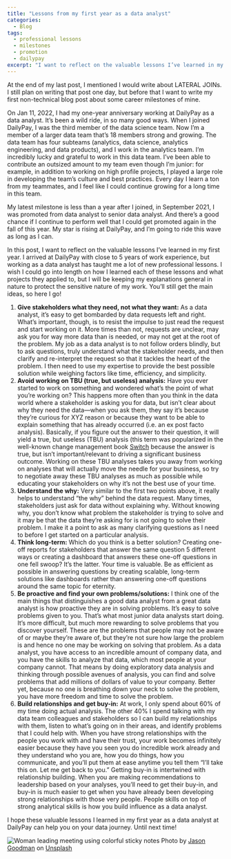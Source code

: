 ```yaml
---
title: "Lessons from my first year as a data analyst"
categories:
  - Blog
tags:
  - professional lessons
  - milestones
  - promotion
  - dailypay
excerpt: "I want to reflect on the valuable lessons I’ve learned in my first year as a data analyst."
---
```

At the end of my last post, I mentioned I would write about LATERAL JOINs. I still plan on writing that post one day, but before that I want to write my first non-technical blog post about some career milestones of mine.

On Jan 11, 2022, I had my one-year anniversary working at DailyPay as a data analyst. It’s been a wild ride, in so many good ways. When I joined DailyPay, I was the third member of the data science team. Now I’m a member of a larger data team that’s 18 members strong and growing. The data team has four subteams (analytics, data science, analytics engineering, and data products), and I work in the analytics team. I’m incredibly lucky and grateful to work in this data team. I’ve been able to contribute an outsized amount to my team even though I’m junior: for example, in addition to working on high profile projects, I played a large role in developing the team’s culture and best practices. Every day I learn a ton from my teammates, and I feel like I could continue growing for a long time in this team. 

My latest milestone is less than a year after I joined, in September 2021, I was promoted from data analyst to senior data analyst. And there’s a good chance if I continue to perform well that I could get promoted again in the fall of this year. My star is rising at DailyPay, and I’m going to ride this wave as long as I can.  

In this post, I want to reflect on the valuable lessons I’ve learned in my first year. I arrived at DailyPay with close to 5 years of work experience, but working as a data analyst has taught me a lot of new professional lessons. I wish I could go into length on how I learned each of these lessons and what projects they applied to, but I will be keeping my explanations general in nature to protect the sensitive nature of my work. You’ll still get the main ideas, so here I go! 

1. **Give stakeholders what they need, not what they want:** As a data analyst, it’s easy to get bombarded by data requests left and right. What’s important, though, is to resist the impulse to just read the request and start working on it. More times than not, requests are unclear, may ask you for way more data than is needed, or may not get at the root of the problem. My job as a data analyst is to not follow orders blindly, but to ask questions, truly understand what the stakeholder needs, and then clarify and re-interpret the request so that it tackles the heart of the problem. I then need to use my expertise to provide the best possible solution while weighing factors like time, efficiency, and simplicity. 
2. **Avoid working on TBU (true, but useless) analysis:** Have you ever started to work on something and wondered what’s the point of what you’re working on? This happens more often than you think in the data world where a stakeholder is asking you for data, but isn’t clear about why they need the data—when you ask them, they say it’s because they’re curious for XYZ reason or because they want to be able to explain something that has already occurred (i.e. an ex post facto analysis). Basically, if you figure out the answer to their question, it will yield a true, but useless (TBU) analysis (this term was popularized in the well-known change management book [Switch](https://heathbrothers.com/books/switch/) because the answer is true, but isn’t important/relevant to driving a significant business outcome. Working on these TBU analyses takes you away from working on analyses that will actually move the needle for your business, so try to negotiate away these TBU analyses as much as possible while educating your stakeholders on why it’s not the best use of your time. 
3. **Understand the why:** Very similar to the first two points above, it really helps to understand “the why” behind the data request. Many times, stakeholders just ask for data without explaining why. Without knowing why, you don’t know what problem the stakeholder is trying to solve and it may be that the data they’re asking for is not going to solve their problem. I make it a point to ask as many clarifying questions as I need to before I get started on a particular analysis. 
4. **Think long-term:** Which do you think is a better solution? Creating one-off reports for stakeholders that answer the same question 5 different ways or creating a dashboard that answers these one-off questions in one fell swoop? It’s the latter. Your time is valuable. Be as efficient as possible in answering questions by creating scalable, long-term solutions like dashboards rather than answering one-off questions around the same topic for eternity. 
5. **Be proactive and find your own problems/solutions:** I think one of the main things that distinguishes a good data analyst from a great data analyst is how proactive they are in solving problems. It’s easy to solve problems given to you. That’s what most junior data analysts start doing. It’s more difficult, but much more rewarding to solve problems that you discover yourself. These are the problems that people may not be aware of or maybe they’re aware of, but they’re not sure how large the problem is and hence no one may be working on solving that problem. As a data analyst, you have access to an incredible amount of company data, and you have the skills to analyze that data, which most people at your company cannot. That means by doing exploratory data analysis and thinking through possible avenues of analysis, you can find and solve problems that add millions of dollars of value to your company. Better yet, because no one is breathing down your neck to solve the problem, you have more freedom and time to solve the problem. 
6. **Build relationships and get buy-in:** At work, I only spend about 60% of my time doing actual analysis. The other 40% I spend talking with my data team colleagues and stakeholders so I can build my relationships with them, listen to what’s going on in their areas, and identify problems that I could help with. When you have strong relationships with the people you work with and have their trust, your work becomes infinitely easier because they have you seen you do incredible work already and they understand who you are, how you do things, how you communicate, and you’ll put them at ease anytime you tell them “I’ll take this on. Let me get back to you.” Getting buy-in is intertwined with relationship building. When you are making recommendations to leadership based on your analyses, you’ll need to get their buy-in, and buy-in is much easier to get when you have already been developing strong relationships with those very people. People skills on top of strong analytical skills is how you build influence as a data analyst. 

I hope these valuable lessons I learned in my first year as a data analyst at DailyPay can help you on your data journey. Until next time! 

![Woman leading meeting using colorful sticky notes ](https://images.unsplash.com/photo-1552664730-d307ca884978?ixlib=rb-1.2.1&ixid=MnwxMjA3fDB8MHxwaG90by1wYWdlfHx8fGVufDB8fHx8&auto=format&fit=crop&w=1170&q=80)
<span class="photo-credit">Photo by <a href="https://unsplash.com/@jasongoodman_youxventures">Jason Goodman</a> on <a href="https://unsplash.com/">Unsplash</a></span>